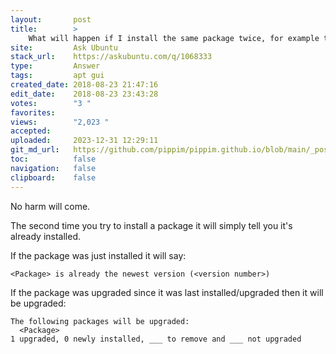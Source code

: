 ```yaml
---
layout:       post
title:        >
    What will happen if I install the same package twice, for example the ubuntu-desktop?
site:         Ask Ubuntu
stack_url:    https://askubuntu.com/q/1068333
type:         Answer
tags:         apt gui
created_date: 2018-08-23 21:47:16
edit_date:    2018-08-23 23:43:28
votes:        "3 "
favorites:    
views:        "2,023 "
accepted:     
uploaded:     2023-12-31 12:29:11
git_md_url:   https://github.com/pippim/pippim.github.io/blob/main/_posts/2018/2018-08-23-What-will-happen-if-I-install-the-same-package-twice_-for-example-the-ubuntu-desktop_.md
toc:          false
navigation:   false
clipboard:    false
---
```


No harm will come.

The second time you try to install a package it will simply tell you it's already installed.

If the package was just installed it will say:

``` 
<Package> is already the newest version (<version number>)
```

If the package was upgraded since it was last installed/upgraded then it will be upgraded:

``` 
The following packages will be upgraded:
  <Package>
1 upgraded, 0 newly installed, ___ to remove and ___ not upgraded
```
